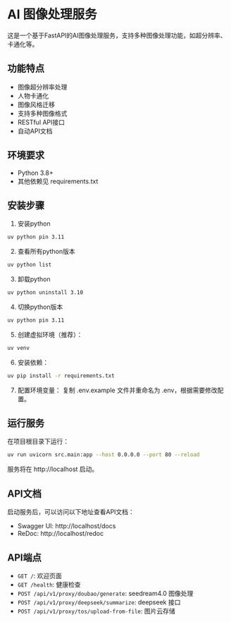# AI 图像处理服务

这是一个基于FastAPI的AI图像处理服务，支持多种图像处理功能，如超分辨率、卡通化等。

## 功能特点

- 图像超分辨率处理
- 人物卡通化
- 图像风格迁移
- 支持多种图像格式
- RESTful API接口
- 自动API文档

## 环境要求

- Python 3.8+
- 其他依赖见 requirements.txt

## 安装步骤

1. 安装python
```bash
uv python pin 3.11
```

2. 查看所有python版本
```bash
uv python list
```

3. 卸载python
```bash
uv python uninstall 3.10
```

4. 切换python版本
```bash
uv python pin 3.11
```

5. 创建虚拟环境（推荐）：
```bash
uv venv
```

6. 安装依赖：
```bash
uv pip install -r requirements.txt
```

7. 配置环境变量：
复制 .env.example 文件并重命名为 .env，根据需要修改配置。

## 运行服务

在项目根目录下运行：
```bash
uv run uvicorn src.main:app --host 0.0.0.0 --port 80 --reload
```

服务将在 http://localhost 启动。

## API文档

启动服务后，可以访问以下地址查看API文档：
- Swagger UI: http://localhost/docs
- ReDoc: http://localhost/redoc

## API端点

- `GET /`: 欢迎页面
- `GET /health`: 健康检查
- `POST /api/v1/proxy/doubao/generate`: seedream4.0 图像处理
- `POST /api/v1/proxy/deepseek/summarize`: deepseek 接口
- `POST /api/v1/proxy/tos/upload-from-file`: 图片云存储
